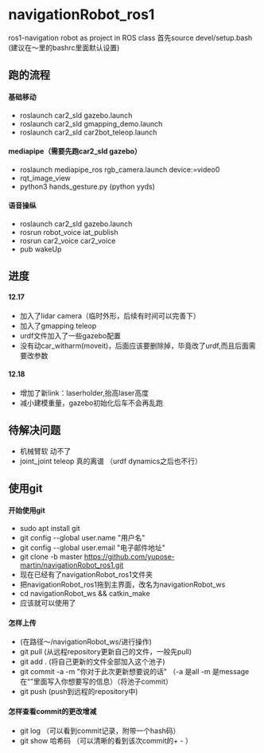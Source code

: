 # navigationRobot_ros1
ros1-navigation robot as project in ROS class
首先source devel/setup.bash (建议在～里的bashrc里面默认设置)

## 跑的流程

#### 基础移动

* roslaunch car2_sld gazebo.launch
* roslaunch car2_sld gmapping_demo.launch
* roslaunch car2_sld car2bot_teleop.launch

#### mediapipe（需要先跑car2_sld gazebo）

* roslaunch mediapipe_ros rgb_camera.launch device:=video0
* rqt_image_view
* python3 hands_gesture.py (python yyds)

#### 语音操纵

* roslaunch car2_sld gazebo.launch
* rosrun robot_voice iat_publish
* rosrun car2_voice car2_voice
* pub wakeUp

## 进度

#### 12.17

* 加入了lidar camera（临时外形，后续有时间可以完善下）
* 加入了gmapping teleop
* urdf文件加入了一些gazebo配置
* 没有动car_witharm(moveit)，后面应该要删除掉，毕竟改了urdf,而且后面需要改参数

#### 12.18
* 增加了新link：laserholder,抬高laser高度
* 减小建模重量，gazebo初始化后车不会再乱跑

## 待解决问题

* 机械臂软 动不了
* joint_joint teleop 真的离谱 （urdf dynamics之后也不行）

## 使用git

#### 开始使用git

* sudo apt install git
* git config --global user.name "用户名"
* git config --global user.email "电子邮件地址"
* git clone -b master https://github.com/yupose-martin/navigationRobot_ros1.git
* 现在已经有了navigationRobot_ros1文件夹
* 把navigationRobot_ros1拖到主界面，改名为navigationRobot_ws
* cd navigationRobot_ws && catkin_make
* 应该就可以使用了

#### 怎样上传

* (在路径～/navigationRobot_ws/进行操作)
* git pull (从远程repository更新自己的文件，一般先pull)
* git add . (将自己更新的文件全部加入这个池子)
* git commit -a -m "你对于此次更新想要说的话"  （-a 是all   -m 是message 在“”里面写入你想要写的信息）（将池子commit）
* git push (push到远程的repository中)

#### 怎样查看commit的更改增减

* git log （可以看到commit记录，附带一个hash码）
* git show 哈希码 （可以清晰的看到该次commit的+ - ）

